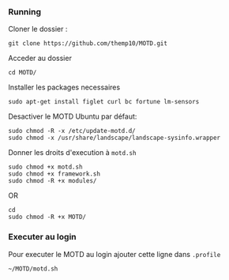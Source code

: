 
### Running
Cloner le dossier :
```shell
git clone https://github.com/themp10/MOTD.git
```

Acceder au dossier
```shell
cd MOTD/
```

Installer les packages necessaires

```shell
sudo apt-get install figlet curl bc fortune lm-sensors
```


Desactiver le MOTD Ubuntu par défaut:

```shell
sudo chmod -R -x /etc/update-motd.d/
sudo chmod -x /usr/share/landscape/landscape-sysinfo.wrapper
```

Donner les droits d'execution à `motd.sh`
```shell
sudo chmod +x motd.sh
sudo chmod +x framework.sh
sudo chmod -R +x modules/
```
OR 
```shell
cd
sudo chmod -R +x MOTD/
```

### Executer au login


Pour executer le MOTD au login 
ajouter cette ligne dans `.profile`

```shell
~/MOTD/motd.sh
```
